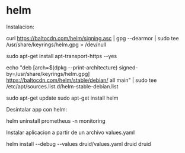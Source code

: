 # helm

Instalacion:

  curl https://baltocdn.com/helm/signing.asc | gpg --dearmor | sudo tee /usr/share/keyrings/helm.gpg > /dev/null

  sudo apt-get install apt-transport-https --yes

  echo "deb [arch=$(dpkg --print-architecture) signed-by=/usr/share/keyrings/helm.gpg] https://baltocdn.com/helm/stable/debian/ all main" | sudo tee /etc/apt/sources.list.d/helm-stable-debian.list

  sudo apt-get update
  sudo apt-get install helm

Desintalar app con helm:

  helm uninstall prometheus -n monitoring

Instalar aplicacion a partir de un archivo values.yaml

  helm install --debug --values druid/values.yaml druid druid
